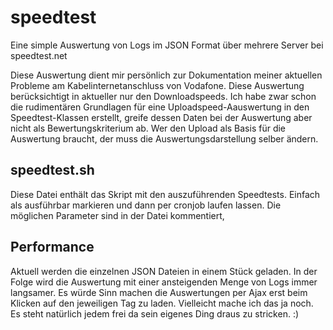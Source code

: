 # speedtest
Eine simple Auswertung von Logs im JSON Format über mehrere Server bei speedtest.net

Diese Auswertung dient mir persönlich zur Dokumentation meiner aktuellen Probleme am Kabelinternetanschluss von Vodafone. Diese Auswertung berücksichtigt in aktueller nur den Downloadspeeds. Ich habe zwar schon die rudimentären Grundlagen für eine Uploadspeed-Aauswertung in den Speedtest-Klassen erstellt, greife dessen Daten bei der Auswertung aber nicht als Bewertungskriterium ab. Wer den Upload als Basis für die Auswertung braucht, der muss die Auswertungsdarstellung selber ändern. 

## speedtest.sh 
Diese Datei enthält das Skript mit den auszuführenden Speedtests. Einfach als ausführbar markieren und dann per cronjob laufen lassen. Die möglichen Parameter sind in der Datei kommentiert,

## Performance
Aktuell werden die einzelnen JSON Dateien in einem Stück geladen. In der Folge wird die Auswertung mit einer ansteigenden Menge von Logs immer langsamer. Es würde Sinn machen die Auswertungen per Ajax erst beim Klicken auf den jeweiligen Tag zu laden. Vielleicht mache ich das ja noch. Es steht natürlich jedem frei da sein eigenes Ding draus zu stricken. :)
